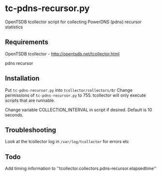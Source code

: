 ﻿tc-pdns-recursor.py
==============
OpenTSDB tcollector script for collecting PowerDNS (pdns) recursor statistics

Requirements
------------
OpenTSDB tcollector - http://opentsdb.net/tcollector.html

pdns recursor

Installation
------------
Put ``tc-pdns-recursor.py`` into ``tcollector/collectors/0/``
Change permissions of ``tc-pdns-recursor.py`` to 755.
tcollector will only execute scripts that are runnable.

Change variable COLLECTION_INTERVAL in script if desired. Default is 10 seconds.

Troubleshooting
---------------
Look at the tcollector log in ``/var/log/tcollector`` for errors etc

Todo
----
Add timing information to ''tcollector.collectors.pdns-recursor.elapsedtime''

